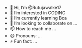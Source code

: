 - 👋 Hi, I’m @Rutujawalke17
- 👀 I’m interested in CODING
- 🌱 I’m currently learning  Bca
- 💞️ I’m looking to collaborate on ...
- 📫 How to reach me ...
- 😄 Pronouns: ...
- ⚡ Fun fact: ...

<!---
Rutujawalke17/Rutujawalke17 is a ✨ special ✨ repository because its `README.md` (this file) appears on your GitHub profile.
You can click the Preview link to take a look at your changes.
--->
